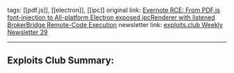 tags: [[pdf.js]], [[electron]], [[ipc]]
original link:  [Evernote RCE: From PDF.js font-injection to All-platform Electron exposed ipcRenderer with listened BrokerBridge Remote-Code Execution](https://0reg.dev/blog/evernote-rce?ref=blog.exploits.club)
newsletter link: [exploits.club Weekly Newsletter 29](https://blog.exploits.club/exploits-club-weekly-newsletter-29/) 

---
## Exploits Club Summary:
> 